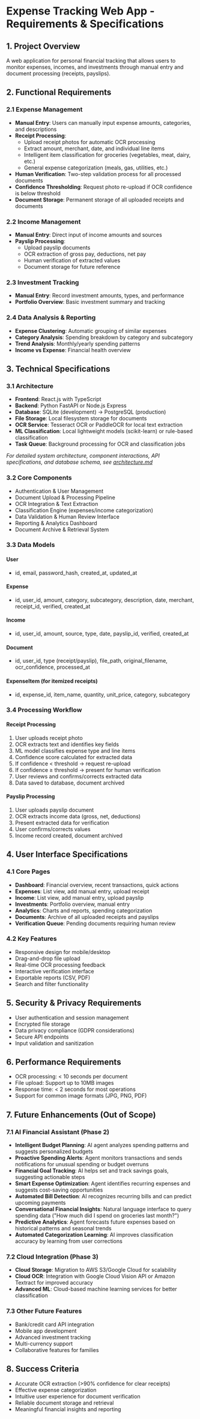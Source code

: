 # Expense Tracking Web App - Requirements & Specifications

## 1. Project Overview

A web application for personal financial tracking that allows users to monitor expenses, incomes, and investments through manual entry and document processing (receipts, payslips).

## 2. Functional Requirements

### 2.1 Expense Management
- **Manual Entry**: Users can manually input expense amounts, categories, and descriptions
- **Receipt Processing**: 
  - Upload receipt photos for automatic OCR processing
  - Extract amount, merchant, date, and individual line items
  - Intelligent item classification for groceries (vegetables, meat, dairy, etc.)
  - General expense categorization (meals, gas, utilities, etc.)
- **Human Verification**: Two-step validation process for all processed documents
- **Confidence Thresholding**: Request photo re-upload if OCR confidence is below threshold
- **Document Storage**: Permanent storage of all uploaded receipts and documents

### 2.2 Income Management
- **Manual Entry**: Direct input of income amounts and sources
- **Payslip Processing**: 
  - Upload payslip documents
  - OCR extraction of gross pay, deductions, net pay
  - Human verification of extracted values
  - Document storage for future reference

### 2.3 Investment Tracking
- **Manual Entry**: Record investment amounts, types, and performance
- **Portfolio Overview**: Basic investment summary and tracking

### 2.4 Data Analysis & Reporting
- **Expense Clustering**: Automatic grouping of similar expenses
- **Category Analysis**: Spending breakdown by category and subcategory
- **Trend Analysis**: Monthly/yearly spending patterns
- **Income vs Expense**: Financial health overview

## 3. Technical Specifications

### 3.1 Architecture
- **Frontend**: React.js with TypeScript
- **Backend**: Python FastAPI or Node.js Express
- **Database**: SQLite (development) → PostgreSQL (production)
- **File Storage**: Local filesystem storage for documents
- **OCR Service**: Tesseract OCR or PaddleOCR for local text extraction
- **ML Classification**: Local lightweight models (scikit-learn) or rule-based classification
- **Task Queue**: Background processing for OCR and classification jobs

*For detailed system architecture, component interactions, API specifications, and database schema, see [architecture.md](./architecture.md)*

### 3.2 Core Components
- Authentication & User Management
- Document Upload & Processing Pipeline
- OCR Integration & Text Extraction
- Classification Engine (expenses/income categorization)
- Data Validation & Human Review Interface
- Reporting & Analytics Dashboard
- Document Archive & Retrieval System

### 3.3 Data Models

#### User
- id, email, password_hash, created_at, updated_at

#### Expense
- id, user_id, amount, category, subcategory, description, date, merchant, receipt_id, verified, created_at

#### Income  
- id, user_id, amount, source, type, date, payslip_id, verified, created_at

#### Document
- id, user_id, type (receipt/payslip), file_path, original_filename, ocr_confidence, processed_at

#### ExpenseItem (for itemized receipts)
- id, expense_id, item_name, quantity, unit_price, category, subcategory

### 3.4 Processing Workflow

#### Receipt Processing
1. User uploads receipt photo
2. OCR extracts text and identifies key fields
3. ML model classifies expense type and line items
4. Confidence score calculated for extracted data
5. If confidence < threshold → request re-upload
6. If confidence ≥ threshold → present for human verification
7. User reviews and confirms/corrects extracted data
8. Data saved to database, document archived

#### Payslip Processing
1. User uploads payslip document
2. OCR extracts income data (gross, net, deductions)
3. Present extracted data for verification
4. User confirms/corrects values
5. Income record created, document archived

## 4. User Interface Specifications

### 4.1 Core Pages
- **Dashboard**: Financial overview, recent transactions, quick actions
- **Expenses**: List view, add manual entry, upload receipt
- **Income**: List view, add manual entry, upload payslip
- **Investments**: Portfolio overview, manual entry
- **Analytics**: Charts and reports, spending categorization
- **Documents**: Archive of all uploaded receipts and payslips
- **Verification Queue**: Pending documents requiring human review

### 4.2 Key Features
- Responsive design for mobile/desktop
- Drag-and-drop file upload
- Real-time OCR processing feedback
- Interactive verification interface
- Exportable reports (CSV, PDF)
- Search and filter functionality

## 5. Security & Privacy Requirements

- User authentication and session management
- Encrypted file storage
- Data privacy compliance (GDPR considerations)
- Secure API endpoints
- Input validation and sanitization

## 6. Performance Requirements

- OCR processing: < 10 seconds per document
- File upload: Support up to 10MB images
- Response time: < 2 seconds for most operations
- Support for common image formats (JPG, PNG, PDF)

## 7. Future Enhancements (Out of Scope)

### 7.1 AI Financial Assistant (Phase 2)
- **Intelligent Budget Planning**: AI agent analyzes spending patterns and suggests personalized budgets
- **Proactive Spending Alerts**: Agent monitors transactions and sends notifications for unusual spending or budget overruns
- **Financial Goal Tracking**: AI helps set and track savings goals, suggesting actionable steps
- **Smart Expense Optimization**: Agent identifies recurring expenses and suggests cost-saving opportunities
- **Automated Bill Detection**: AI recognizes recurring bills and can predict upcoming payments
- **Conversational Financial Insights**: Natural language interface to query spending data ("How much did I spend on groceries last month?")
- **Predictive Analytics**: Agent forecasts future expenses based on historical patterns and seasonal trends
- **Automated Categorization Learning**: AI improves classification accuracy by learning from user corrections

### 7.2 Cloud Integration (Phase 3)
- **Cloud Storage**: Migration to AWS S3/Google Cloud for scalability
- **Cloud OCR**: Integration with Google Cloud Vision API or Amazon Textract for improved accuracy
- **Advanced ML**: Cloud-based machine learning services for better classification

### 7.3 Other Future Features
- Bank/credit card API integration
- Mobile app development
- Advanced investment tracking
- Multi-currency support
- Collaborative features for families

## 8. Success Criteria

- Accurate OCR extraction (>90% confidence for clear receipts)
- Effective expense categorization
- Intuitive user experience for document verification
- Reliable document storage and retrieval
- Meaningful financial insights and reporting